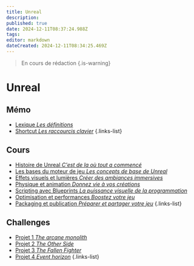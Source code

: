 ```yaml
---
title: Unreal
description: 
published: true
date: 2024-12-11T08:37:24.988Z
tags: 
editor: markdown
dateCreated: 2024-12-11T08:34:25.469Z
---
```


> En cours de rédaction
{.is-warning}

# Unreal

## Mémo
- [Lexique *Les définitions*](/videogames/unreal/glossary)
- [Shortcut *Les raccourcis clavier*](/videogames/unreal/shortcut)
{.links-list}

## Cours
- [Histoire de Unreal *C'est de la où tout a commencé*](/videogames/unreal/history)
- [Les bases du moteur de jeu *Les concepts de base de Unreal*](/videogames/unreal/gameengine)
- [Effets visuels et lumières *Créer des ambiances immersives*](/videogames/unreal/vfx-lighting)
- [Physique et animation *Donnez vie à vos créations*](/videogames/unreal/physics-animation)
- [Scripting avec Blueprints *La puissance visuelle de la programmation*](/videogames/unreal/blueprints)
- [Optimisation et performances *Boostez votre jeu*](/videogames/unreal/optimization)
- [Packaging et publication *Préparer et partager votre jeu*](/videogames/unreal/publish)
{.links-list}

## Challenges
- [Projet 1 *The arcane monolith*](/videogames/unreal/project1)
- [Projet 2 *The Other Side*](/videogames/unreal/project2)
- [Projet 3 *The Fallen Fighter*](/videogames/unreal/project3)
- [Projet 4 *Event horizon*](/videogames/unreal/project4)
{.links-list}

<!-- - [Création d’un projet *C’est ici que tout commence*](/unreal/createproject)
- [L’interface utilisateur *Maîtrisez l’environnement Unreal*](/unreal/interface)
- [Les objets et les scènes *Construire vos mondes virtuels*](/unreal/world) -->